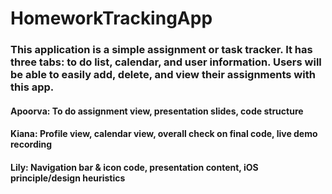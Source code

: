 # HomeworkTrackingApp
### This application is a simple assignment or task tracker. It has three tabs: to do list, calendar, and user information. Users will be able to easily add, delete, and view their assignments with this app.
#### Apoorva: To do assignment view, presentation slides, code structure
#### Kiana: Profile view, calendar view, overall check on final code, live demo recording
#### Lily: Navigation bar & icon code, presentation content, iOS principle/design heuristics
